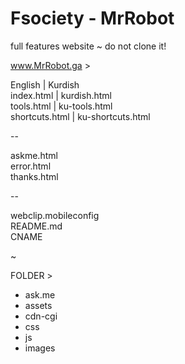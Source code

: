 # Fsociety - MrRobot
full features website ~ do not clone it!

www.MrRobot.ga > 

English | Kurdish<br>
index.html | kurdish.html<br>
tools.html | ku-tools.html<br>
shortcuts.html | ku-shortcuts.html<br>

--

askme.html<br>
error.html<br>
thanks.html<br>

--

webclip.mobileconfig<br>
README.md<br>
CNAME<br>

~

FOLDER >

- ask.me<br>
- assets<br>
- cdn-cgi<br>
- css<br>
- js<br>
- images<br>

<!----x---->

